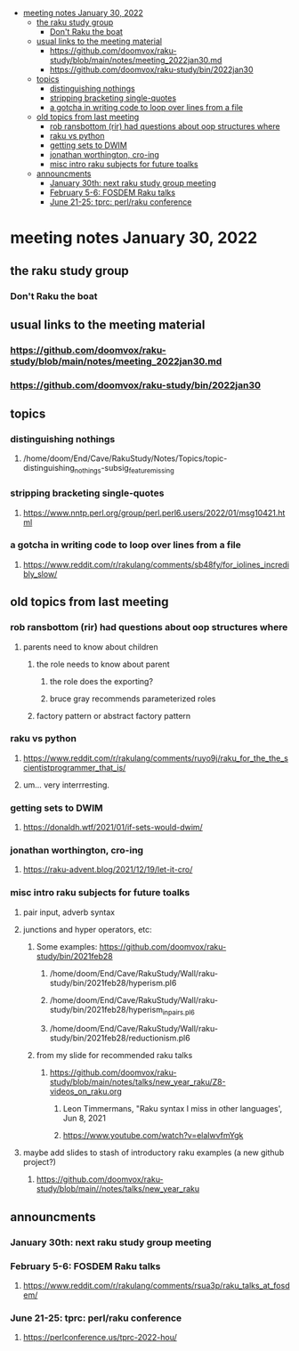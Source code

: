 - [meeting notes January 30, 2022](#org3ba3b69)
  - [the raku study group](#org839a157)
    - [Don't Raku the boat](#org93cbc11)
  - [usual links to the meeting material](#orgf5cf517)
    - [<https://github.com/doomvox/raku-study/blob/main/notes/meeting_2022jan30.md>](#org38201a4)
    - [<https://github.com/doomvox/raku-study/bin/2022jan30>](#org1e87a67)
  - [topics](#org93542ed)
    - [distinguishing nothings](#orgf9f2514)
    - [stripping bracketing single-quotes](#orgd077bed)
    - [a gotcha in writing code to loop over lines from a file](#org774fc70)
  - [old topics from last meeting](#org07a2c64)
    - [rob ransbottom (rir) had questions about oop structures where](#orgdbc765f)
    - [raku vs python](#orga42793a)
    - [getting sets to DWIM](#orge72b4f8)
    - [jonathan worthington, cro-ing](#orgde41b33)
    - [misc intro raku subjects for future toalks](#org528599f)
  - [announcments](#orgc1d09af)
    - [January 30th: next raku study group meeting](#org3d39305)
    - [February 5-6: FOSDEM Raku talks](#org7e5d014)
    - [June 21-25: tprc: perl/raku conference](#org1542af3)


<a id="org3ba3b69"></a>

# meeting notes January 30, 2022


<a id="org839a157"></a>

## the raku study group


<a id="org93cbc11"></a>

### Don't Raku the boat


<a id="orgf5cf517"></a>

## usual links to the meeting material


<a id="org38201a4"></a>

### <https://github.com/doomvox/raku-study/blob/main/notes/meeting_2022jan30.md>


<a id="org1e87a67"></a>

### <https://github.com/doomvox/raku-study/bin/2022jan30>


<a id="org93542ed"></a>

## topics


<a id="orgf9f2514"></a>

### distinguishing nothings

1.  /home/doom/End/Cave/RakuStudy/Notes/Topics/topic-distinguishing<sub>nothings</sub>-subsig<sub>feature</sub><sub>missing</sub>


<a id="orgd077bed"></a>

### stripping bracketing single-quotes

1.  <https://www.nntp.perl.org/group/perl.perl6.users/2022/01/msg10421.html>


<a id="org774fc70"></a>

### a gotcha in writing code to loop over lines from a file

1.  <https://www.reddit.com/r/rakulang/comments/sb48fy/for_iolines_incredibly_slow/>


<a id="org07a2c64"></a>

## old topics from last meeting


<a id="orgdbc765f"></a>

### rob ransbottom (rir) had questions about oop structures where

1.  parents need to know about children

    1.  the role needs to know about parent
    
        1.  the role does the exporting?
        
        2.  bruce gray recommends parameterized roles
    
    2.  factory pattern or abstract factory pattern


<a id="orga42793a"></a>

### raku vs python

1.  <https://www.reddit.com/r/rakulang/comments/ruyo9j/raku_for_the_the_scientistprogrammer_that_is/>

2.  um&#x2026; very interrresting.


<a id="orge72b4f8"></a>

### getting sets to DWIM

1.  <https://donaldh.wtf/2021/01/if-sets-would-dwim/>


<a id="orgde41b33"></a>

### jonathan worthington, cro-ing

1.  <https://raku-advent.blog/2021/12/19/let-it-cro/>


<a id="org528599f"></a>

### misc intro raku subjects for future toalks

1.  pair input, adverb syntax

2.  junctions and hyper operators, etc:

    1.  Some examples: <https://github.com/doomvox/raku-study/bin/2021feb28>
    
        1.  /home/doom/End/Cave/RakuStudy/Wall/raku-study/bin/2021feb28/hyperism.pl6
        
        2.  /home/doom/End/Cave/RakuStudy/Wall/raku-study/bin/2021feb28/hyperism<sub>in</sub><sub>pairs.pl6</sub>
        
        3.  /home/doom/End/Cave/RakuStudy/Wall/raku-study/bin/2021feb28/reductionism.pl6
    
    2.  from my slide for recommended raku talks
    
        1.  <https://github.com/doomvox/raku-study/blob/main/notes/talks/new_year_raku/Z8-videos_on_raku.org>
        
            1.  Leon Timmermans, "Raku syntax I miss in other languages', Jun 8, 2021
            
            2.  <https://www.youtube.com/watch?v=elalwvfmYgk>

3.  maybe add slides to stash of introductory raku examples (a new github project?)

    1.  <https://github.com/doomvox/raku-study/blob/main//notes/talks/new_year_raku>


<a id="orgc1d09af"></a>

## announcments


<a id="org3d39305"></a>

### January 30th: next raku study group meeting


<a id="org7e5d014"></a>

### February 5-6: FOSDEM Raku talks

1.  <https://www.reddit.com/r/rakulang/comments/rsua3p/raku_talks_at_fosdem/>


<a id="org1542af3"></a>

### June 21-25: tprc: perl/raku conference

1.  <https://perlconference.us/tprc-2022-hou/>
